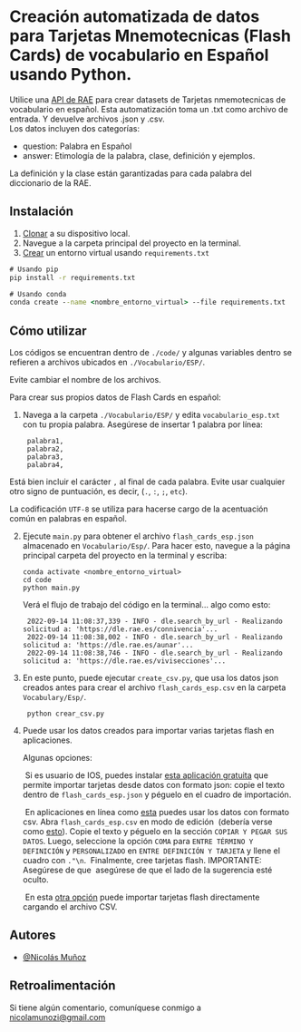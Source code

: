 # Creación automatizada de datos para Tarjetas Mnemotecnicas (Flash Cards) de vocabulario en Español usando Python.

Utilice una [API de RAE](https://pypi.org/project/pyrae/) para crear datasets de Tarjetas nmemotecnicas de vocabulario en español.
Esta automatización toma un .txt como archivo de entrada. Y devuelve archivos .json y .csv.  
Los datos incluyen dos categorías:

* question: Palabra en Español
* answer: Etimología de la palabra, clase, definición y ejemplos.

La definición y la clase están garantizadas para cada palabra del diccionario de la RAE.
   

 



## Instalación

1. [Clonar](https://docs.github.com/en/repositories/creating-and-managing-repositories/cloning-a-repository)
   a su dispositivo local.
2. Navegue a la carpeta principal del proyecto en la terminal.
3. [Crear](https://stackoverflow.com/questions/48787250/set-up-virtualenv-using-a-requirements-txt-generated-by-conda)
   un entorno virtual usando `requirements.txt`
   
``` cmd
# Usando pip
pip install -r requirements.txt

# Usando conda
conda create --name <nombre_entorno_virtual> --file requirements.txt
```
    
## Cómo utilizar

Los códigos se encuentran dentro de `./code/` y algunas variables dentro se refieren a archivos ubicados
en `./Vocabulario/ESP/`.

Evite cambiar el nombre de los archivos.

Para crear sus propios datos de Flash Cards en español:

1. Navega a la carpeta `./Vocabulario/ESP/` y edita `vocabulario_esp.txt` con tu propia palabra.
   Asegúrese de insertar 1 palabra por línea:

        palabra1,
        palabra2,
        palabra3,
        palabra4,

 Está bien incluir el carácter `,` al final de cada palabra.
 Evite usar cualquier otro signo de puntuación, es decir, (`.`, `:`, `;`, `etc`).
 
 La codificación `UTF-8` se utiliza para hacerse cargo de la acentuación común
 en palabras en español.
 

2. Ejecute `main.py` para obtener el archivo `flash_cards_esp.json` almacenado en
   `Vocabulario/Esp/`. Para hacer esto, navegue a la página principal
   carpeta del proyecto en la terminal y escriba:

       conda activate <nombre_entorno_virtual>
       cd code
       python main.py

   Verá el flujo de trabajo del código en la terminal... algo como esto:

        2022-09-14 11:08:37,339 - INFO - dle.search_by_url - Realizando solicitud a: 'https://dle.rae.es/connivencia'...
        2022-09-14 11:08:38,002 - INFO - dle.search_by_url - Realizando solicitud a: 'https://dle.rae.es/aunar'...
        2022-09-14 11:08:38,746 - INFO - dle.search_by_url - Realizando solicitud a: 'https://dle.rae.es/vivisecciones'...

3. En este punto, puede ejecutar `create_csv.py`, que usa los datos json creados
   antes para crear el archivo `flash_cards_esp.csv` en la carpeta `Vocabulary/Esp/`.

        python crear_csv.py
   
4. Puede usar los datos creados para importar varias tarjetas flash en aplicaciones.

   Algunas opciones:


   &nbsp;Si es usuario de IOS,
   puedes instalar [esta aplicación gratuita](https://apps.apple.com/cl/app/flash-cards/id1454664875?l=en&fbclid=IwAR0fd_d8gPQNVyOSXNUBvjEbL3p6L2r584AeiDAONxe6I3zfd7P9b9SrxMA)
   que permite importar tarjetas desde datos con formato json: copie el texto dentro de `flash_cards_esp.json` y péguelo en el cuadro de importación.

   &nbsp;En aplicaciones en línea como [esta](https://www.cram.com/flashcards/create) puedes usar los datos con formato csv.
   Abra `flash_cards_esp.csv` en modo de edición &nbsp;(debería verse como [esto](https://raw.githubusercontent.com/Nicolamunozi/FC_SV_txt/main/Vocabulary/Esp/flash_cards_esp.csv)).
   Copie el texto y péguelo en la sección `COPIAR Y PEGAR SUS DATOS`. Luego, seleccione la opción `COMA` para `ENTRE TÉRMINO Y DEFINICIÓN` y `PERSONALIZADO` en `ENTRE DEFINICIÓN Y TARJETA`
   y llene el cuadro con `."\n`. &nbsp;Finalmente, cree tarjetas flash. IMPORTANTE: Asegúrese de que &nbsp;asegúrese de que el lado de la sugerencia esté oculto.

   &nbsp;En esta [otra opción](https://www.goconqr.com/) puede importar tarjetas flash directamente cargando el archivo CSV.





 




## Autores

- [@Nicolás Muñoz](https://www.github.com/Nicolamunozi)


## Retroalimentación

Si tiene algún comentario, comuníquese conmigo a nicolamunozi@gmail.com